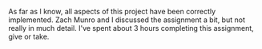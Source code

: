 As far as I know, all aspects of this project have been correctly implemented. Zach Munro and I discussed the assignment a bit, but not really in much detail.
I've spent about 3 hours completing this assignment, give or take.
